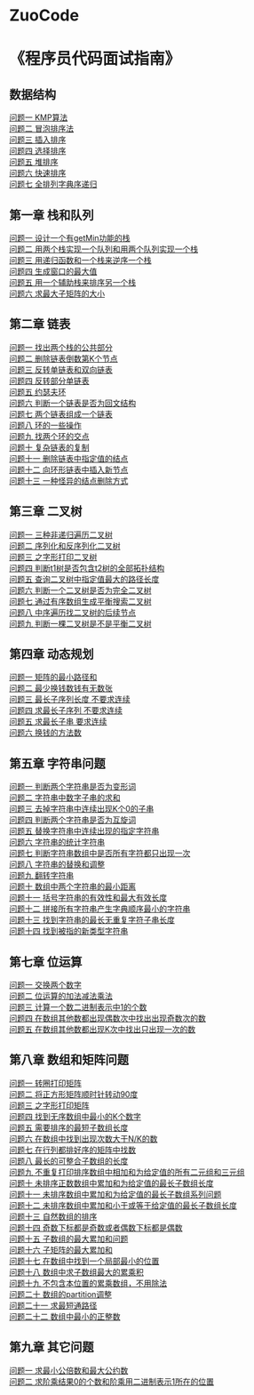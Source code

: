 # ZuoCode
《程序员代码面试指南》
===
数据结构
---
[问题一 KMP算法](/数据结构/KMP.txt)<br>
[问题二 冒泡排序法](/数据结构/maoPao.txt)<br>
[问题三 插入排序](/数据结构/chaRu.txt)<br>
[问题四 选择排序](/数据结构/xuanZe.txt)<br>
[问题五 堆排序](/数据结构/heapSort.txt)<br>
[问题六 快速排序](/数据结构/kuaiPai.txt)<br>
[问题七 全排列字典序递归](/数据结构/QuanPaiLie.txt)<br>


第一章 栈和队列
---
[问题一 设计一个有getMin功能的栈](/第一章/demo1.txt)<br>
[问题二 用两个栈实现一个队列和用两个队列实现一个栈](/第一章/demo2.txt)<br>
[问题三 用递归函数和一个栈来逆序一个栈](/第一章/demo3.txt)<br>
[问题四 生成窗口的最大值](/第一章/demo4.txt)<br>
[问题五 用一个辅助栈来排序另一个栈](/第一章/demo5.txt)<br>
[问题六 求最大子矩阵的大小](/第一章/demo6.txt)<br>

第二章 链表
----
[问题一 找出两个栈的公共部分](/第二章/demo1.txt)<br>
[问题二 删除链表倒数第K个节点](/第二章/demo2.txt)<br>
[问题三 反转单链表和双向链表](/第二章/demo3.txt)<br>
[问题四 反转部分单链表](/第二章/demo4.txt)<br>
[问题五 约瑟夫环](/第二章/demo5.txt)<br>
[问题六 判断一个链表是否为回文结构](/第二章/demo6.txt)<br>
[问题七 两个链表组成一个链表](/第二章/demo7.txt)<br>
[问题八 环的一些操作](/第二章/demo8.txt)<br>
[问题九 找两个环的交点](/第二章/demo9.txt)<br>
[问题十 复杂链表的复制](/第二章/demo10.txt)<br>
[问题十一 删除链表中指定值的结点](/第二章/demo11.txt)<br>
[问题十二 向环形链表中插入新节点](/第二章/demo12.txt)<br>
[问题十三 一种怪异的结点删除方式](/第二章/demo13.txt)<br>

第三章 二叉树
----
[问题一 三种非递归遍历二叉树](/第三章/demo1.txt)<br>
[问题二 序列化和反序列化二叉树](/第三章/demo2.txt)<br>
[问题三 之字形打印二叉树](/第三章/demo3.txt)<br>
[问题四 判断t1树是否包含t2树的全部拓扑结构](/第三章/demo4.txt)<br>
[问题五 查询二叉树中指定值最大的路径长度](/第三章/demo5.txt)<br>
[问题六 判断一个二叉树是否为完全二叉树](/第三章/demo6.txt)<br>
[问题七 通过有序数组生成平衡搜索二叉树](/第三章/demo7.txt)<br>
[问题八 中序遍历找二叉树的后续节点](/第三章/demo8.txt)<br>
[问题九 判断一棵二叉树是不是平衡二叉树](/第三章/demo9.txt)<br>

第四章 动态规划
----
[问题一 矩阵的最小路径和](/第四章/demo1.txt)<br>
[问题二 最少换钱数钱有无数张](/第四章/demo2.txt)<br>
[问题三 最长子序列长度 不要求连续](/第四章/demo3.txt)<br>
[问题四 求最长子序列 不要求连续](/第四章/demo4.txt)<br>
[问题五 求最长子串 要求连续](/第四章/demo7.txt)<br>
[问题六 换钱的方法数](/第四章/demo8.txt)<br>

第五章 字符串问题
---
[问题一 判断两个字符串是否为变形词](/第五章/demo1.txt)<br>
[问题二 字符串中数字子串的求和](/第五章/demo2.txt)<br>
[问题三 去掉字符串中连续出现K个0的子串](/第五章/demo3.txt)<br>
[问题四 判断两个字符串是否为互旋词](/第五章/demo4.txt)<br>
[问题五 替换字符串中连续出现的指定字符串](/第五章/demo5.txt)<br>
[问题六 字符串的统计字符串](/第五章/demo6.txt)<br>
[问题七 判断字符串数组中是否所有字符都只出现一次](/第五章/demo7.txt)<br>
[问题八 字符串的替换和调整](/第五章/demo8.txt)<br>
[问题九 翻转字符串](/第五章/demo9.txt)<br>
[问题十 数组中两个字符串的最小距离](/第五章/demo10.txt)<br>
[问题十一 括号字符串的有效性和最大有效长度](/第五章/demo11.txt)<br>
[问题十二 拼接所有字符串产生字典顺序最小的字符串](/第五章/demo12.txt)<br>
[问题十三 找到字符串的最长无重复字符子串长度](/第五章/demo13.txt)<br>
[问题十四 找到被指的新类型字符串](/第五章/demo14.txt)<br>

第七章 位运算
----
[问题一 交换两个数字](/第七章/demo1.txt)<br>
[问题二 位运算的加法减法乘法](/第七章/demo2.txt)<br>
[问题三 计算一个数二进制表示中1的个数](/第七章/demo3.txt)<br>
[问题四 在数组其他数都出现偶数次中找出出现奇数次的数](/第七章/demo4.txt)<br>
[问题五 在数组其他数都出现K次中找出只出现一次的数](/第七章/demo5.txt)<br>

第八章 数组和矩阵问题
---
[问题一 转圈打印矩阵](/第八章/demo1.txt)<br>
[问题二 将正方形矩阵顺时针转动90度](/第八章/demo2.txt)<br>
[问题三 之字形打印矩阵](/第八章/demo3.txt)<br>
[问题四 找到无序数组中最小的K个数字](/第八章/demo4.txt)<br>
[问题五 需要排序的最短子数组长度](/第八章/demo5.txt)<br>
[问题六 在数组中找到出现次数大于N/K的数](/第八章/demo6.txt)<br>
[问题七 在行列都排好序的矩阵中找数](/第八章/demo7.txt)<br>
[问题八 最长的可整合子数组的长度](/第八章/demo8.txt)<br>
[问题九 不重复打印排序数组中相加和为给定值的所有二元组和三元组](/第八章/demo9.txt)<br>
[问题十 未排序正数数组中累加和为给定值的最长子数组长度](/第八章/demo10.txt)<br>
[问题十一 未排序数组中累加和为给定值的最长子数组系列问题](/第八章/demo11.txt)<br>
[问题十二 未排序数组中累加和小于或等于给定值的最长子数组长度](/第八章/demo12.txt)<br>
[问题十三 自然数组的排序](/第八章/demo13.txt)<br>
[问题十四 奇数下标都是奇数或者偶数下标都是偶数](/第八章/demo14.txt)<br>
[问题十五 子数组的最大累加和问题](/第八章/demo15.txt)<br>
[问题十六 子矩阵的最大累加和](/第八章/demo16.txt)<br>
[问题十七 在数组中找到一个局部最小的位置](/第八章/demo17.txt)<br>
[问题十八 数组中求子数组最大的累乘积](/第八章/demo18.txt)<br>
[问题十九 不包含本位置的累乘数组，不用除法](/第八章/demo19.txt)<br>
[问题二十 数组的partition调整](/第八章/demo20.txt)<br>
[问题二十一 求最短通路径](/第八章/demo21.txt)<br>
[问题二十二 数组中最小的正整数](/第八章/demo22.txt)<br>

第九章 其它问题
---
[问题一 求最小公倍数和最大公约数](/第九章/demo1.txt)<br>
[问题二 求阶乘结果0的个数和阶乘用二进制表示1所在的位置](/第九章/demo2.txt)<br>
